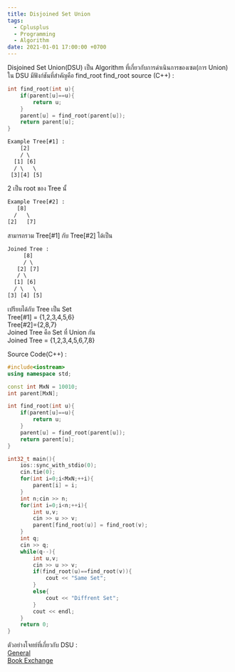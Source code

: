 ```yaml
---
title: Disjoined Set Union
tags:
  - Cplusplus
  - Programming
  - Algorithm
date: 2021-01-01 17:00:00 +0700
---
```


Disjoined Set Union(DSU) เป็น Algorithm ที่เกี่ยวกับการดำเนินการของเซต(การ Union)
ใน DSU มีฟังก์ชันที่สำคัญคือ find_root
find_root source (C++) :
```cpp
int find_root(int u){
    if(parent[u]==u){
        return u;
    }
    parent[u] = find_root(parent[u]);
    return parent[u];
}
```

```txt
Example Tree[#1] : 
    [2]
    / \
  [1] [6]
  / \   \
 [3][4] [5]
```
2  เป็น root ของ Tree นั้
```txt
Example Tree[#2] :
   [8]
  /   \
[2]   [7]
```
สามารถรวม Tree[#1] กับ Tree[#2] ได้เป็น
```txt
Joined Tree :
     [8]
     / \
   [2] [7]
   / \
  [1] [6]
  / \   \
[3] [4] [5]
```
เปรียบได้กับ Tree เป็น Set <br>
Tree[#1] = {1,2,3,4,5,6} <br>
Tree[#2]={2,8,7} <br>
Joined Tree คือ Set ที่ Union กัน <br>
Joined Tree = {1,2,3,4,5,6,7,8} <br>

Source Code(C++) :
```cpp
#include<iostream>
using namespace std;

const int MxN = 10010;
int parent[MxN];

int find_root(int u){
    if(parent[u]==u){
        return u;
    }
    parent[u] = find_root(parent[u]);
    return parent[u];
}

int32_t main(){
    ios::sync_with_stdio(0);
    cin.tie(0);
    for(int i=0;i<MxN;++i){
        parent[i] = i;
    }
    int n;cin >> n;
    for(int i=0;i<n;++i){
        int u,v;
        cin >> u >> v;
        parent[find_root(u)] = find_root(v);
    }
    int q;
    cin >> q;
    while(q--){
        int u,v;
        cin >> u >> v;
        if(find_root(u)==find_root(v)){
            cout << "Same Set";
        }
        else{
            cout << "Diffrent Set";
        }
        cout << endl;
    }
    return 0;
}
```
ตัวอย่างโจทย์ที่เกี่ยวกับ DSU :<br>
[General](https://beta.programming.in.th/tasks/1092)<br>
[Book Exchange](https://codeforces.com/contest/1249/problem/B2)
